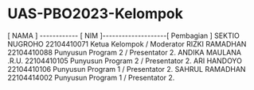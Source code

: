 # UAS-PBO2023-Kelompok

[     NAMA     ] ------------ [    NIM    ]--------------------[    Pembagian     ]
 SEKTIO NUGROHO                22104410071                     Ketua Kelompok   / Moderator
 RIZKI RAMADHAN                22104410088                     Punyusun Program 2 / Presentator 2.
 ANDIKA MAULANA .R.U.          22104410105                     Punyusun Program 2 / Presentator 2. 
 ARI HANDOYO                   22104410106                     Punyusun Program 1 / Presentator 2.
 SAHRUL RAMADHAN               22104414002                     Punyusun Program 1 / Presentator 2.
